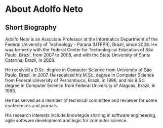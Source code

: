 # About Adolfo Neto


## Short Biography


Adolfo Neto is an Associate Professor at the Informatics Department of the Federal University of Technology - Paraná (UTFPR), Brazil, since 2008. He was formerly with the Federal Center for Technological Education of São Paulo, Brazil, from 2007 to 2008, and with the State University of Santa Catarina, Brazil, in 2008.

He received a D.Sc. degree in Computer Science from University of São Paulo, Brazil, in 2007. He received his M.Sc. degree in Computer Science from Federal University of Pernambuco, Brazil, in 1996, and his B.Sc. degree in Computer Science from Federal University of Alagoas, Brazil, in 1993.

He has served as a member of technical committee and reviewer for some conferences and journals. 

His research interests include knowlegde sharing in software engineering, agile software development and logic for computer science.
